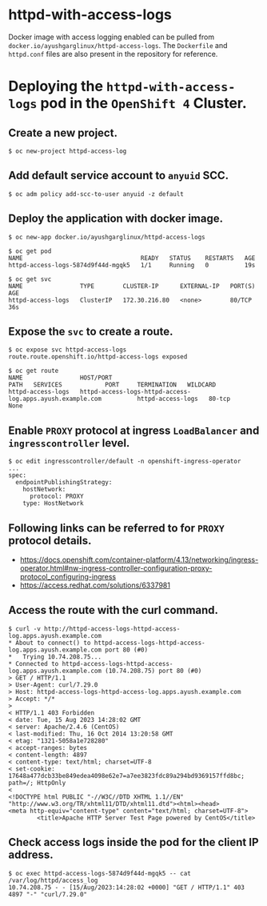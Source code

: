 # httpd-with-access-logs
Docker image with access logging enabled can be pulled from `docker.io/ayushgarglinux/httpd-access-logs`. The `Dockerfile` and `httpd.conf` files are also present in the repository for reference.

# Deploying the `httpd-with-access-logs` pod in the `OpenShift 4` Cluster.

## Create a new project.
```
$ oc new-project httpd-access-log
```

## Add default service account to `anyuid` SCC.
```
$ oc adm policy add-scc-to-user anyuid -z default
```

## Deploy the application with docker image.
```
$ oc new-app docker.io/ayushgarglinux/httpd-access-logs

$ oc get pod
NAME                                 READY   STATUS    RESTARTS   AGE
httpd-access-logs-5874d9f44d-mgqk5   1/1     Running   0          19s

$ oc get svc
NAME                TYPE        CLUSTER-IP      EXTERNAL-IP   PORT(S)   AGE
httpd-access-logs   ClusterIP   172.30.216.80   <none>        80/TCP    36s
```

## Expose the `svc` to create a route.
```
$ oc expose svc httpd-access-logs
route.route.openshift.io/httpd-access-logs exposed

$ oc get route
NAME                HOST/PORT                                                                PATH   SERVICES            PORT     TERMINATION   WILDCARD
httpd-access-logs   httpd-access-logs-httpd-access-log.apps.ayush.example.com          httpd-access-logs   80-tcp                 None
```

## Enable `PROXY` protocol at ingress `LoadBalancer` and `ingresscontroller` level.
```
$ oc edit ingresscontroller/default -n openshift-ingress-operator
...
spec:
  endpointPublishingStrategy:
    hostNetwork:
      protocol: PROXY
    type: HostNetwork
```

## Following links can be referred to for `PROXY` protocol details.
- https://docs.openshift.com/container-platform/4.13/networking/ingress-operator.html#nw-ingress-controller-configuration-proxy-protocol_configuring-ingress
- https://access.redhat.com/solutions/6337981

## Access the route with the curl command.
```
$ curl -v http://httpd-access-logs-httpd-access-log.apps.ayush.example.com
* About to connect() to httpd-access-logs-httpd-access-log.apps.ayush.example.com port 80 (#0)
*   Trying 10.74.208.75...
* Connected to httpd-access-logs-httpd-access-log.apps.ayush.example.com (10.74.208.75) port 80 (#0)
> GET / HTTP/1.1
> User-Agent: curl/7.29.0
> Host: httpd-access-logs-httpd-access-log.apps.ayush.example.com
> Accept: */*
> 
< HTTP/1.1 403 Forbidden
< date: Tue, 15 Aug 2023 14:28:02 GMT
< server: Apache/2.4.6 (CentOS)
< last-modified: Thu, 16 Oct 2014 13:20:58 GMT
< etag: "1321-5058a1e728280"
< accept-ranges: bytes
< content-length: 4897
< content-type: text/html; charset=UTF-8
< set-cookie: 17648a477dcb33be849edea4098e62e7=a7ee3823fdc89a294bd9369157ffd8bc; path=/; HttpOnly
< 
<!DOCTYPE html PUBLIC "-//W3C//DTD XHTML 1.1//EN" "http://www.w3.org/TR/xhtml11/DTD/xhtml11.dtd"><html><head>
<meta http-equiv="content-type" content="text/html; charset=UTF-8">
		<title>Apache HTTP Server Test Page powered by CentOS</title>
```

## Check access logs inside the pod for the client IP address.
```
$ oc exec httpd-access-logs-5874d9f44d-mgqk5 -- cat /var/log/httpd/access_log
10.74.208.75 - - [15/Aug/2023:14:28:02 +0000] "GET / HTTP/1.1" 403 4897 "-" "curl/7.29.0"
```
